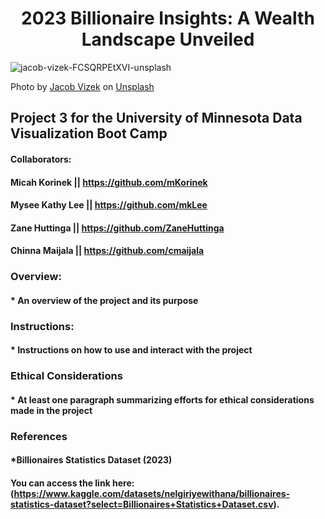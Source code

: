 # <div align="center"> 2023 Billionaire Insights: A Wealth Landscape Unveiled </div>

![jacob-vizek-FCSQRPEtXVI-unsplash](https://github.com/user-attachments/assets/cd3d4044-9105-47fe-94b6-8a0e296b4f3d)

Photo by <a href="https://unsplash.com/@jakevizek?utm_content=creditCopyText&utm_medium=referral&utm_source=unsplash">Jacob Vizek</a> on <a href="https://unsplash.com/photos/white-porsche-911-parked-in-front-of-building-FCSQRPEtXVI?utm_content=creditCopyText&utm_medium=referral&utm_source=unsplash">Unsplash</a>
  
## Project 3 for the University of Minnesota Data Visualization Boot Camp

#### Collaborators: 
#### Micah Korinek || https://github.com/mKorinek
#### Mysee Kathy Lee || https://github.com/mkLee
#### Zane Huttinga || https://github.com/ZaneHuttinga
#### Chinna Maijala || https://github.com/cmaijala

### Overview: 

####  * An overview of the project and its purpose  

### Instructions:

####  * Instructions on how to use and interact with the project


### Ethical Considerations

####  * At least one paragraph summarizing efforts for ethical considerations made in the project

### References 

####  *Billionaires Statistics Dataset (2023)

#### You can access the link here: (https://www.kaggle.com/datasets/nelgiriyewithana/billionaires-statistics-dataset?select=Billionaires+Statistics+Dataset.csv).


